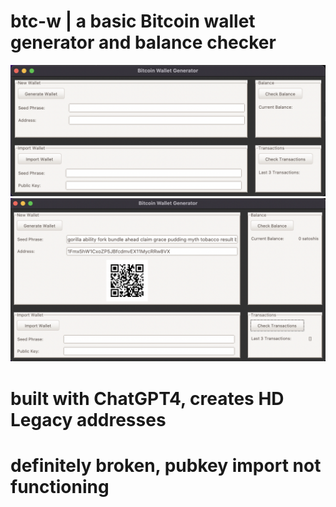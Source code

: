 # btc-w | a basic Bitcoin wallet generator and balance checker
![ss1](ss1.png)
![ss2](ss2.png)
# built with ChatGPT4, creates HD Legacy addresses
# definitely broken, pubkey import not functioning